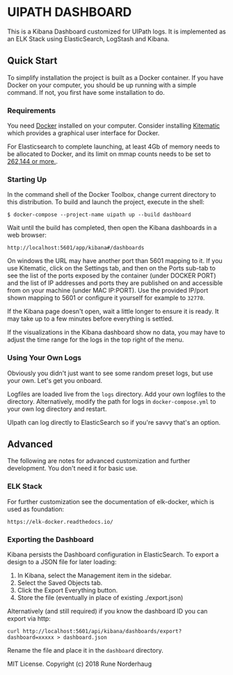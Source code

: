 # UIPATH DASHBOARD

This is a Kibana Dashboard customized for UIPath logs.
It is implemented as an ELK Stack using ElasticSearch, LogStash and Kibana.

## Quick Start

To simplify installation the project is built as a Docker container. If you have Docker on your computer, you should be up running with a simple command. If not, you first have some installation to do.

### Requirements

You need [Docker](https://www.docker.com/) installed on your computer.
Consider installing [Kitematic](https://kitematic.com/) which provides
a graphical user interface for Docker.

For Elasticsearch to complete launching, at least 4Gb of memory needs to be allocated to Docker, and its limit on mmap counts needs to be set to [262,144 or more.](https://www.elastic.co/guide/en/elasticsearch/reference/current/docker.html#docker-cli-run-prod-mode).

### Starting Up

In the command shell of the Docker Toolbox, change current directory to this distribution.
To build and launch the project, execute in the shell:

    $ docker-compose --project-name uipath up --build dashboard

Wait until the build has completed, then open the Kibana dashboards in a web browser:

    http://localhost:5601/app/kibana#/dashboards

On windows the URL may have another port than 5601 mapping to it. If you use Kitematic, click on the Settings tab, and then on the Ports sub-tab to see the list of the ports exposed by the container (under DOCKER PORT) and the list of IP addresses and ports they are published on and accessible from on your machine (under MAC IP:PORT). Use the provided IP/port shown mapping to 5601 or configure it yourself for example to `32770`.

If the Kibana page doesn't open, wait a little longer to ensure it is ready. It may take up to a few minutes before everything is settled.

If the visualizations in the Kibana dashboard show no data, you may have to adjust the time range for the logs in the top right of the menu.

### Using Your Own Logs

Obviously you didn't just want to see some random preset logs, but use your own. Let's get you onboard.

Logfiles are loaded live from the `logs` directory. Add your own logfiles to
the directory. Alternatively, modify the path for logs in `docker-compose.yml` to your own log directory and restart.

UIpath can log directly to ElasticSearch so if you're savvy that's an option.

## Advanced

The following are notes for advanced customization and further development. You don't need it for basic use.

### ELK Stack

For further customization see the documentation of elk-docker, which is used as foundation:

    https://elk-docker.readthedocs.io/

### Exporting the Dashboard

Kibana persists the Dashboard configuration in ElasticSearch.
To export a design to a JSON file for later loading:

1. In Kibana, select the Management item in the sidebar.
2. Select the Saved Objects tab.
3. Click the Export Everything button.
4. Store the file (eventually in place of existing ./export.json)

Alternatively (and still required) if you know the dashboard ID you can export via http:

    curl http://localhost:5601/api/kibana/dashboards/export?dashboard=xxxxx > dashboard.json

Rename the file and place it in the `dashboard` directory.


MIT License. Copyright (c) 2018 Rune Norderhaug
